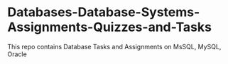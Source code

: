 # Databases-Database-Systems-Assignments-Quizzes-and-Tasks
This repo contains Database Tasks and Assignments on MsSQL, MySQL, Oracle
